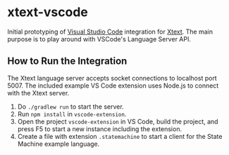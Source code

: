 # xtext-vscode
Initial prototyping of [Visual Studio Code](http://code.visualstudio.com) integration for [Xtext](http://xtext.org).
The main purpose is to play around with VSCode's Language Server API.

## How to Run the Integration

The Xtext language server accepts socket connections to localhost port 5007. The included example VS Code extension uses Node.js to connect with the Xtext server.

 1. Do `./gradlew run` to start the server.
 2. Run `npm install` in `vscode-extension`.
 3. Open the project `vscode-extension` in VS Code, build the project, and press F5 to start a new instance including the extension.
 4. Create a file with extension `.statemachine` to start a client for the State Machine example language.
